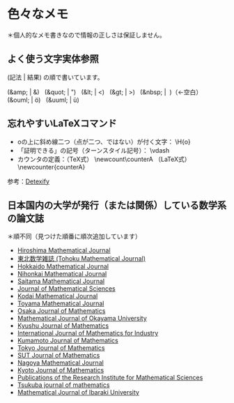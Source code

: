 # 色々なメモ

＊個人的なメモ書きなので情報の正しさは保証しません。

## よく使う文字実体参照

(記法 | 結果) の順で書いています。

(&amp;amp; | &amp;) &nbsp;
(&amp;quot; | &quot;) &nbsp;
(&amp;lt; | &lt;) &nbsp;
(&amp;gt; | &gt;) &nbsp;
(&amp;nbsp; | &nbsp;)（←空白） &nbsp;
(&amp;ouml; | &ouml;) &nbsp;
(&amp;uuml; | &uuml;)

## 忘れやすいLaTeXコマンド

- oの上に斜め線二つ（点が二つ、ではない）が付く文字： \H{o}
- 「証明できる」の記号（ターンスタイル記号）： \vdash
- カウンタの定義：（TeX式） \newcount\counterA （LaTeX式） \newcounter{counterA}

参考：[Detexify](http://detexify.kirelabs.org/classify.html)

## 日本国内の大学が発行（または関係）している数学系の論文誌

＊順不同（見つけた順番に順次追加しています）

- [Hiroshima Mathematical Journal](http://www.math.sci.hiroshima-u.ac.jp/hmj/)
- [東北数学雑誌 (Tohoku Mathematical Journal)](http://www.math.tohoku.ac.jp/tmj/Jmain.html)
- [Hokkaido Mathematical Journal](https://www.math.sci.hokudai.ac.jp/hmj/)
- [Nihonkai Mathematical Journal](http://mathweb.sc.niigata-u.ac.jp/nmj/index.html)
- [Saitama Mathematical Journal](http://www.rimath.saitama-u.ac.jp/research/)
- [Journal of Mathematical Sciences](https://www.ms.u-tokyo.ac.jp/journal/index.html)
- [Kodai Mathematical Journal](https://www.math.titech.ac.jp/~tosho/Journal/info-j.html)
- [Toyama Mathematical Journal](https://www.sci.u-toyama.ac.jp/math/tmj/index.html)
- [Osaka Journal of Mathematics](http://www.math.sci.osaka-u.ac.jp/ojm/)
- [Mathematical Journal of Okayama University](https://www.math.okayama-u.ac.jp/mjou/index.html)
- [Kyushu Journal of Mathematics](https://www2.math.kyushu-u.ac.jp/~kjm/)
- [International Journal of Mathematics for Industry](https://www.imi.kyushu-u.ac.jp/publication/)
- [Kumamoto Journal of Mathematics](http://www.sci.kumamoto-u.ac.jp/~kjm/)
- [Tokyo Journal of Mathematics](http://www.tokyojm.jp/index.html)
- [SUT Journal of Mathematics](https://www.rs.tus.ac.jp/sutjmath/)
- [Nagoya Mathematical Journal](https://www.math.nagoya-u.ac.jp/ja/journal/index.html)
- [Kyoto Journal of Mathematics](https://www.math.kyoto-u.ac.jp/journal/index.html)
- [Publications of the Research Institute for Mathematical Sciences](https://www.kurims.kyoto-u.ac.jp/~prims/index.html)
- [Tsukuba journal of mathematics](https://nc.math.tsukuba.ac.jp/publications/Tsukuba-Journal-of-Mathematics/)
- [Mathematical Journal of Ibaraki University](https://www.jstage.jst.go.jp/browse/mjiu)
